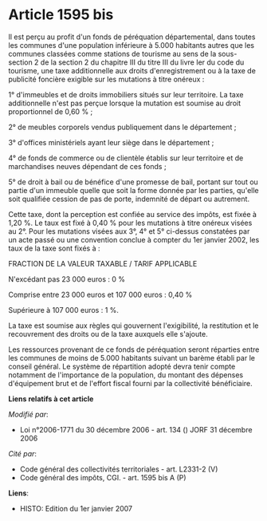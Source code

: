 # Article 1595 bis

Il est perçu au profit d'un fonds de péréquation départemental, dans toutes les communes d'une population inférieure à 5.000
habitants autres que les communes classées comme stations de tourisme au sens de la sous-section 2 de la section 2 du
chapitre III du titre III du livre Ier du code du tourisme, une taxe additionnelle aux droits d'enregistrement ou à la taxe
de publicité foncière exigible sur les mutations à titre onéreux :

1° d'immeubles et de droits immobiliers situés sur leur territoire. La taxe additionnelle n'est pas perçue lorsque la
mutation est soumise au droit proportionnel de 0,60 % ;

2° de meubles corporels vendus publiquement dans le département ;

3° d'offices ministériels ayant leur siège dans le département ;

4° de fonds de commerce ou de clientèle établis sur leur territoire et de marchandises neuves dépendant de ces fonds ;

5° de droit à bail ou de bénéfice d'une promesse de bail, portant sur tout ou partie d'un immeuble quelle que soit la forme
donnée par les parties, qu'elle soit qualifiée cession de pas de porte, indemnité de départ ou autrement.

Cette taxe, dont la perception est confiée au service des impôts, est fixée à 1,20 %. Le taux est fixé à 0,40 % pour les
mutations à titre onéreux visées au 2°. Pour les mutations visées aux 3°, 4° et 5° ci-dessus constatées par un acte passé ou
une convention conclue à compter du 1er janvier 2002, les taux de la taxe sont fixés à :

FRACTION DE LA VALEUR TAXABLE / TARIF APPLICABLE

N'excédant pas 23 000 euros : 0 %

Comprise entre 23 000 euros et 107 000 euros : 0,40 %

Supérieure à 107 000 euros : 1 %.

La taxe est soumise aux règles qui gouvernent l'exigibilité, la restitution et le recouvrement des droits ou de la taxe
auxquels elle s'ajoute.

Les ressources provenant de ce fonds de péréquation seront réparties entre les communes de moins de 5.000 habitants suivant
un barème établi par le conseil général. Le système de répartition adopté devra tenir compte notamment de l'importance de la
population, du montant des dépenses d'équipement brut et de l'effort fiscal fourni par la collectivité bénéficiaire.

**Liens relatifs à cet article**

_Modifié par_:

  - Loi n°2006-1771 du 30 décembre 2006 - art. 134 () JORF 31 décembre 2006

_Cité par_:

  - Code général des collectivités territoriales - art. L2331-2 (V)
  - Code général des impôts, CGI. - art. 1595 bis A (P)

**Liens**:

  - HISTO: Edition du 1er janvier 2007
